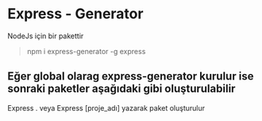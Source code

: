# Express - Generator

  NodeJs için bir pakettir

  > npm i express-generator -g
  > express

## Eğer global olarag express-generator kurulur ise sonraki paketler aşağıdaki gibi oluşturulabilir

  Express . veya Express [proje_adı] yazarak paket oluşturulur